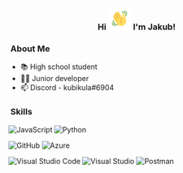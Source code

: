 <h3 align="center">
    Hi
    <img src="https://raw.githubusercontent.com/kubikula59/kubikula59/main/wave.gif" 
         height="45"
         width="45" />
    I'm Jakub!
</h3>

<h3> &nbsp;About Me </h3>

- 📚 High school student
- 👨‍💻 Junior developer
- 📫 Discord - kubikula#6904

<h3> &nbsp;Skills </h3>

  ![JavaScript](https://img.shields.io/badge/javascript-%23323330.svg?style=for-the-badge&logo=javascript&logoColor=%23F7DF1E)
  ![Python](https://img.shields.io/badge/Python-FFD43B?style=for-the-badge&logo=python&logoColor=blue)
  
  ![GitHub](https://img.shields.io/badge/GitHub-100000?style=for-the-badge&logo=github&logoColor=white)
  ![Azure](https://img.shields.io/badge/azure-%230072C6.svg?style=for-the-badge&logo=microsoftazure&logoColor=white)
  
  ![Visual Studio Code](https://img.shields.io/badge/Visual_Studio_Code-0078D4?style=for-the-badge&logo=visual%20studio%20code&logoColor=white)
  ![Visual Studio](https://img.shields.io/badge/Visual_Studio-5C2D91?style=for-the-badge&logo=visual%20studio&logoColor=white)
  ![Postman](https://img.shields.io/badge/Postman-FF6C37?style=for-the-badge&logo=postman&logoColor=white)
